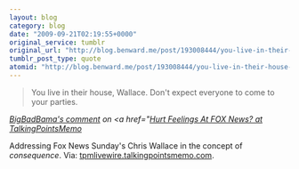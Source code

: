 ```yaml
---
layout: blog
category: blog
date: "2009-09-21T02:19:55+0000"
original_service: tumblr
original_url: "http://blog.benward.me/post/193008444/you-live-in-their-house-wallace-dont-expect"
tumblr_post_type: quote
atomid: "http://blog.benward.me/post/193008444/you-live-in-their-house-wallace-dont-expect"
---
```

> You live in their house, Wallace. Don't expect everyone to come to your parties.

<cite><a href="http://tpmlivewire.talkingpointsmemo.com/2009/09/hurt-feelings-at-fox-news.php#comment-3607999">BigBadBama's comment</a> on <a href="<a href="http://tpmlivewire.talkingpointsmemo.com/2009/09/hurt-feelings-at-fox-news.php">Hurt Feelings At FOX News? at TalkingPointsMemo</a></cite>

Addressing Fox News Sunday's Chris Wallace in the concept of _consequence_.
Via: [tpmlivewire.talkingpointsmemo.com](http://tpmlivewire.talkingpointsmemo.com/2009/09/hurt-feelings-at-fox-news.php?ref=mp).